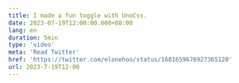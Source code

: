```yaml
---
title: I made a fun toggle with UnoCss.
date: 2023-07-19T12:00:00.000+08:00
lang: en
duration: 5min
type: 'video'
meta: 'Read Twitter'
href: 'https://twitter.com/elonehoo/status/1681659676927365120'
url: 2023-7-19T12-00
---
```


<Title />
